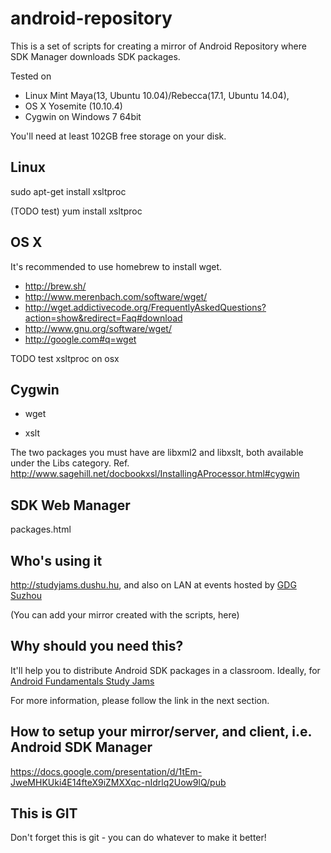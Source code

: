# android-repository

This is a set of scripts for creating a mirror of Android Repository where SDK Manager downloads SDK packages.

Tested on 

* Linux Mint Maya(13, Ubuntu 10.04)/Rebecca(17.1, Ubuntu 14.04),
* OS X Yosemite (10.10.4)
* Cygwin on Windows 7 64bit

You'll need at least 102GB free storage on your disk.

## Linux

sudo apt-get install xsltproc

(TODO test) yum install xsltproc

## OS X

It's recommended to use homebrew to install wget.

* http://brew.sh/
* http://www.merenbach.com/software/wget/
* http://wget.addictivecode.org/FrequentlyAskedQuestions?action=show&redirect=Faq#download
* http://www.gnu.org/software/wget/
* http://google.com#q=wget

TODO test xsltproc on osx

## Cygwin

 * wget

 * xslt

 The two packages you must have are libxml2 and libxslt, both available under the Libs category.
 Ref. http://www.sagehill.net/docbookxsl/InstallingAProcessor.html#cygwin

## SDK Web Manager

packages.html

## Who's using it

http://studyjams.dushu.hu, and also on LAN at events hosted by [GDG Suzhou](https://plus.google.com/100160462017014431473/)

(You can add your mirror created with the scripts, here)

## Why should you need this?

It'll help you to distribute Android SDK packages in a classroom. Ideally, for [Android Fundamentals Study Jams](http://www.googledevelopersstudyjams.com/)

For more information, please follow the link in the next section.

## How to setup your mirror/server, and client, i.e. Android SDK Manager

https://docs.google.com/presentation/d/1tEm-JweMHKUki4E14fteX9iZMXXqc-nIdrlq2Uow9lQ/pub

## This is GIT

Don't forget this is git - you can do whatever to make it better!
